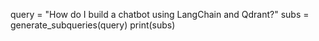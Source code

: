 query = "How do I build a chatbot using LangChain and Qdrant?"
subs = generate_subqueries(query)
print(subs)
